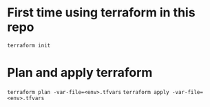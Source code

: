 # First time using terraform in this repo

`terraform init`

# Plan and apply terraform

`terraform plan -var-file=<env>.tfvars`
`terraform apply -var-file=<env>.tfvars`
